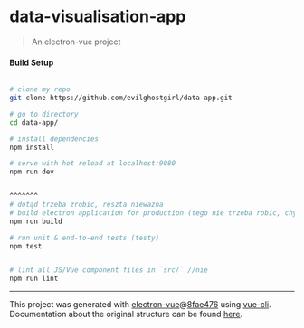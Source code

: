 # data-visualisation-app

> An electron-vue project

#### Build Setup

``` bash

# clone my repo
git clone https://github.com/evilghostgirl/data-app.git

# go to directory
cd data-app/

# install dependencies
npm install

# serve with hot reload at localhost:9080
npm run dev


^^^^^^^
# dotąd trzeba zrobic, reszta niewazna
# build electron application for production (tego nie trzeba robic, chyba ze z ciekawosci chcesz zobaczyc)
npm run build

# run unit & end-to-end tests (testy)
npm test


# lint all JS/Vue component files in `src/` //nie
npm run lint

```

---

This project was generated with [electron-vue](https://github.com/SimulatedGREG/electron-vue)@[8fae476](https://github.com/SimulatedGREG/electron-vue/tree/8fae4763e9d225d3691b627e83b9e09b56f6c935) using [vue-cli](https://github.com/vuejs/vue-cli). Documentation about the original structure can be found [here](https://simulatedgreg.gitbooks.io/electron-vue/content/index.html).
